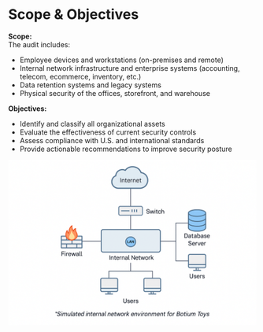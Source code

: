 # Scope & Objectives

**Scope:**  
The audit includes:
- Employee devices and workstations (on-premises and remote)
- Internal network infrastructure and enterprise systems (accounting, telecom, ecommerce, inventory, etc.)
- Data retention systems and legacy systems
- Physical security of the offices, storefront, and warehouse

**Objectives:**  
- Identify and classify all organizational assets  
- Evaluate the effectiveness of current security controls  
- Assess compliance with U.S. and international standards  
- Provide actionable recommendations to improve security posture

![Network Diagram](https://raw.githubusercontent.com/iamJ0nes/botium-toys-audit/main/assets/network-clean.png)

